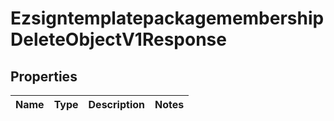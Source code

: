 
# EzsigntemplatepackagemembershipDeleteObjectV1Response

## Properties
| Name | Type | Description | Notes |
| ------------ | ------------- | ------------- | ------------- |



